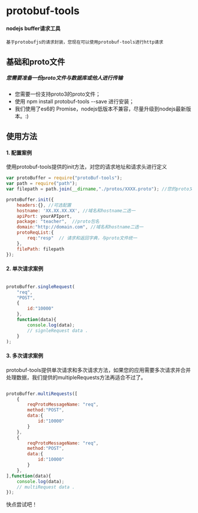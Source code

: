 # protobuf-tools
#### nodejs buffer请求工具

`基于protobufjs的请求封装，您现在可以使用protobuf-tools进行http请求`

## 基础和proto文件
##### 您需要准备一份proto文件与数据库或他人进行传输

* 您需要一份支持proto3的proto文件；
* 使用 npm install protobuf-tools --save 进行安装；
* 我们使用了es6的 Promise，nodejs低版本不兼容，尽量升级到nodejs最新版本。:) 

## 使用方法

#### 1. 配置案例

使用protobuf-tools提供的init方法，对您的请求地址和请求头进行定义

```javascript
var protoBuffer = require("protoBuf-tools");
var path = require("path");
var filepath = path.join(__dirname,"./protos/XXXX.proto"); //您的proto文件地址

protoBuffer.init({
    headers:{}, //可选配置
    hostname: 'XX.XX.XX.XX', //域名和hostname二选一
    apiPort: yourAPIport,
    package: "teacher",  //proto包名
    domain:"http://domain.com", //域名和hostname二选一
    protoReqList:{
        req:"resp"  // 请求和返回字典，与proto文件统一
    },
    filePath: filepath
});

```

#### 2. 单次请求案例

```javascript

protoBuffer.singleRequest(
    "req",
    "POST",
    {
        id:"10000"
    },
    function(data){
        console.log(data);
        // signleRequest data .
    }
);


```

#### 3. 多次请求案例

protobuf-tools提供单次请求和多次请求方法，如果您的应用需要多次请求并合并处理数据，我们提供的multipleRequests方法再适合不过了。

```javascript

protoBuffer.multiRequests([
    {
        reqProtoMessageName: "req",
        method:"POST",
        data:{
            id:"10000"
        }
    },
    {
        reqProtoMessageName: "req",
        method:"POST",
        data:{
            id:"10000"
        }
    },
],function(data){
    console.log(data);
    // multiRequest data .
});

```

快点尝试吧！